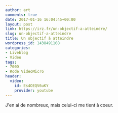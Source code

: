 ```yaml
---
author: art
comments: true
date: 2017-01-16 16:04:45+00:00
layout: post
link: https://irz.fr/un-objectif-a-atteindre/
slug: un-objectif-a-atteindre
title: Un objectif à atteindre
wordpress_id: 1438491108
categories:
- Liveblog
- Video
tags:
- 700D
- Rode VideoMicro
header:
  video:
    id: Es4OEQV6uKY
    provider: youtube
---
```


J'en ai de nombreux, mais celui-ci me tient à coeur.

